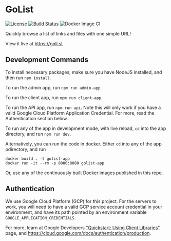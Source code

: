 # GoList

[![License](https://img.shields.io/badge/License-Apache%202.0-blue.svg)](https://opensource.org/licenses/Apache-2.0)
[![Build Status](https://travis-ci.com/Gan-Tu/GoList.svg?branch=main)](https://travis-ci.com/Gan-Tu/GoList)
![Docker Image CI](https://github.com/Gan-Tu/GoList/workflows/Docker%20Image%20CI/badge.svg?branch=main)

Quickly browse a list of links and files with one simple URL!

View it live at https://goli.st

## Development Commands

To install necessary packages, make sure you have NodeJS installed, and then run `npm install`.

To run the admin app, run `npm run admin-app`.

To run the client app, run `npm run client-app`.

To run the API app, run `npm run api`. Note this will only work if you have a valid Google Cloud Platform Application Credential. For more, read the Authentication section below.

To run any of the app in development mode, with live reload, `cd` into the app directory, and run `npm run dev`.

Alternatively, you can run the code in docker. Either `cd` into any of the app pdirectory, and run

```
docker build . -t golist-app
docker run -it --rm -p 8080:8080 golist-app
```

Or, use any of the continuously built Docker images published in this repo.

## Authentication

We use Google Cloud Platform (GCP) for this project. For the servers to work, you will need to have a valid GCP service account credential in your environment, and have its path pointed by an environment variable `GOOGLE_APPLICATION_CREDENTIALS`.

For more, learn at Google Developers ["Quickstart: Using Client Libraries"](https://developers.google.com/analytics/devguides/config/admin/v1/quickstart-client-libraries) page, and https://cloud.google.com/docs/authentication/production.
